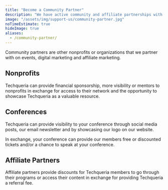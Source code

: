 ```yaml
---
title: "Become a Community Partner"
description: "We have active community and affiliate partnerships with other organizations that are working towards similar goals."
image: "/assets/img/support-us/community-partner.jpg"
noTimeEstimate: true
hideImage: true
aliases:
  - /community-partner/
---
```


Community partners are other nonprofits or organizations that we partner with on events, digital marketing and affiliate marketing.

## Nonprofits

Techqueria can provide financial sponsorship, more visibility or mentors to nonprofits in exchange for access to their network and the opportunity to showcase Techqueria as a valuable resource.

## Conferences

Techqueria can provide visibility to your conference through social media posts, our email newsletter and by showcasing our logo on our website.

In exchange, your conference can provide our members free or discounted tickets and/or a chance to speak at your conference.

## Affiliate Partners

Affiliate partners provide discounts for Techqueria members to go through their programs or access their content in exchange for providing Techqueria a referral fee.
